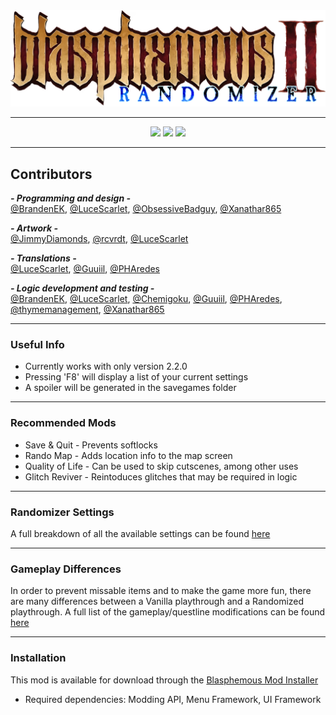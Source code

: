 <div align="center">
  <!-- Logo by JimmyDiamonds -->
  <img src="LOGO.png">
</div>

---

<div align="center">
  <img src="https://img.shields.io/github/v/release/BrandenEK/BlasII.Randomizer?style=for-the-badge&color=2857AB">
  <img src="https://img.shields.io/github/last-commit/BrandenEK/BlasII.Randomizer?style=for-the-badge&color=AB2857">
  <img src="https://img.shields.io/github/downloads/BrandenEK/BlasII.Randomizer/total?style=for-the-badge&color=57AB28">
</div>

---

## Contributors

***- Programming and design -*** <br>
[@BrandenEK](https://github.com/BrandenEK), [@LuceScarlet](https://github.com/LuceScarlet), [@ObsessiveBadguy](https://github.com/ObsessiveBadguy), [@Xanathar865](https://github.com/Xanathar865)

***- Artwork -*** <br>
[@JimmyDiamonds](https://github.com/JimmyDiamonds), [@rcvrdt](https://github.com/rcvrdt), [@LuceScarlet](https://github.com/LuceScarlet)
<!-- Expected: Luce -->

***- Translations -*** <br>
[@LuceScarlet](https://github.com/LuceScarlet), [@Guuiil](https://github.com/Guuiil), [@PHAredes](https://github.com/PHAredes)
<!-- Expected: Elton -->

***- Logic development and testing -*** <br>
[@BrandenEK](https://github.com/BrandenEK), [@LuceScarlet](https://github.com/LuceScarlet), [@Chemigoku](https://github.com/Chemigoku), [@Guuiil](https://github.com/Guuiil), [@PHAredes](https://github.com/PHAredes), [@thymemanagement](https://github.com/thymemanagement), [@Xanathar865](https://github.com/Xanathar865)

---

### Useful Info
- Currently works with only version 2.2.0
- Pressing 'F8' will display a list of your current settings
- A spoiler will be generated in the savegames folder

---

### Recommended Mods
- Save & Quit - Prevents softlocks
- Rando Map - Adds location info to the map screen
- Quality of Life - Can be used to skip cutscenes, among other uses
- Glitch Reviver - Reintoduces glitches that may be required in logic

---

### Randomizer Settings
A full breakdown of all the available settings can be found [here](SETTINGS.md)

---

### Gameplay Differences
In order to prevent missable items and to make the game more fun, there are many differences between a Vanilla playthrough and a Randomized playthrough.  A full list of the gameplay/questline modifications can be found [here](GAMEPLAY.md)

---

### Installation
This mod is available for download through the [Blasphemous Mod Installer](https://github.com/BrandenEK/Blasphemous.Modding.Installer)
- Required dependencies: Modding API, Menu Framework, UI Framework
